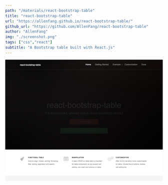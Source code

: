 ```yaml
---
path: "/materials/react-bootstrap-table"
title: "react-bootstrap-table"
url: "https://allenfang.github.io/react-bootstrap-table/"
github_url: "https://github.com/AllenFang/react-bootstrap-table"
author: "AllenFang"
img: "./screenshot.png"
tags: ["css","react"]
subtitle: "A Bootstrap table built with React.js"
---
```

![alt text](screenshot.png)